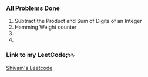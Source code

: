### All Problems Done
<ol>
    <li>Subtract the Product and Sum of Digits of an Integer</li>
    <li>Hamming Weight counter</li>
    <li></li>
    <li></li>
</ol>

### Link to my LeetCode;⤵️⤵️
[Shivam's Leetcode](https://leetcode.com/u/shivamm-verma/)
